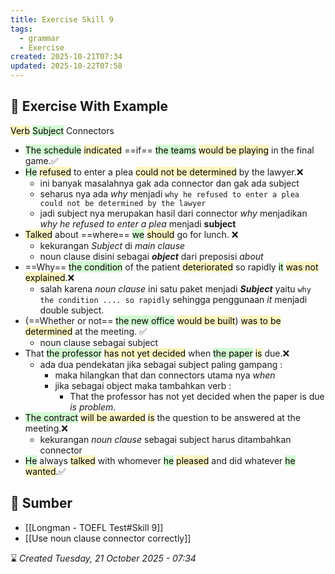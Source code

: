 ```yaml
---
title: Exercise Skill 9
tags:
  - grammar
  - Exercise
created: 2025-10-21T07:34
updated: 2025-10-22T07:58
---
```

## 💪 Exercise With Example
<mark style="background: #FFF3A3A6;">Verb</mark> <mark style="background: #BBFABBA6;">Subject</mark> Connectors
- <mark style="background: #BBFABBA6;">The schedule</mark> <mark style="background: #FFF3A3A6;">indicated</mark> ==if== <mark style="background: #BBFABBA6;">the teams</mark> <mark style="background: #FFF3A3A6;">would be playing</mark> in the final game.✅
- <mark style="background: #BBFABBA6;">He</mark> <mark style="background: #FFF3A3A6;">refused</mark> to enter a plea <mark style="background: #FFF3A3A6;">could not be determined</mark> by the lawyer.❌
	- ini banyak masalahnya gak ada connector dan gak ada subject 
	- seharus nya ada *why* menjadi `why he refused to enter a plea could not be determined by the lawyer`
	- jadi subject nya merupakan hasil dari connector *why* menjadikan *why he refused to enter a plea* menjadi **subject**
- <mark style="background: #FFF3A3A6;">Talked</mark> about ==where== <mark style="background: #BBFABBA6;">we</mark> <mark style="background: #FFF3A3A6;">should</mark> go for lunch. ❌
	- kekurangan *Subject* di *main clause*
	- noun clause disini sebagai ***object*** dari preposisi *about*
- ==Why== <mark style="background: #BBFABBA6;">the condition</mark> of the patient <mark style="background: #FFF3A3A6;">deteriorated</mark> so rapidly <mark style="background: #BBFABBA6;">it</mark> <mark style="background: #FFF3A3A6;">was not explained</mark>.❌
	- salah karena *noun clause* ini satu paket menjadi ***Subject*** yaitu `why the condition .... so rapidly` sehingga penggunaan *it* menjadi double subject.
- (==Whether or not== <mark style="background: #BBFABBA6;">the new office</mark> <mark style="background: #FFF3A3A6;">would be built</mark>) <mark style="background: #FFF3A3A6;">was to be determined</mark> at the meeting. ✅
	- noun clause sebagai subject
- That <mark style="background: #BBFABBA6;">the professor</mark> <mark style="background: #FFF3A3A6;">has not yet decided</mark> when <mark style="background: #BBFABBA6;">the paper</mark> <mark style="background: #FFF3A3A6;">is</mark> due.❌
	- ada dua pendekatan jika sebagai subject paling gampang : 
		- maka hilangkan that dan connectors utama nya *when*
		- jika sebagai object maka tambahkan verb :
			- That the professor has not yet decided when the paper is due *is problem*.
- <mark style="background: #BBFABBA6;">The contract</mark> <mark style="background: #FFF3A3A6;">will be awarded</mark> <mark style="background: #FFF3A3A6;">is</mark> the question to be answered at the meeting.❌
	- kekurangan *noun clause* sebagai subject harus ditambahkan connector 
- <mark style="background: #BBFABBA6;">He</mark> always <mark style="background: #FFF3A3A6;">talked</mark> with whomever <mark style="background: #BBFABBA6;">he</mark> <mark style="background: #FFF3A3A6;">pleased</mark> and did whatever <mark style="background: #BBFABBA6;">he</mark> <mark style="background: #FFF3A3A6;">wanted</mark>.✅

## 🔗 Sumber
- [[Longman - TOEFL Test#Skill 9]]
- [[Use noun clause connector correctly]]

⌛ *Created Tuesday, 21 October 2025 - 07:34*